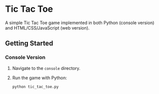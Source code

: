 # Tic Tac Toe

A simple Tic Tac Toe game implemented in both Python (console version) and HTML/CSS/JavaScript (web version).

## Getting Started

### Console Version

1. Navigate to the `console` directory.
2. Run the game with Python:

   ```bash
   python tic_tac_toe.py
